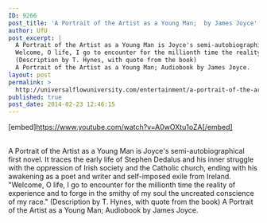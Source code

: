 ```yaml
---
ID: 9266
post_title: 'A Portrait of the Artist as a Young Man;  by James Joyce'
author: UfU
post_excerpt: |
  A Portrait of the Artist as a Young Man is Joyce's semi-autobiographical first novel. It traces the early life of Stephen Dedalus and his inner struggle with the oppression of Irish society and the Catholic church, ending with his awakening as a poet and writer and self-imposed exile from Ireland.
  Welcome, O life, I go to encounter for the millionth time the reality of experience and to forge in the smithy of my soul the uncreated conscience of my race.
  (Description by T. Hynes, with quote from the book)
  A Portrait of the Artist as a Young Man; Audiobook by James Joyce.
layout: post
permalink: >
  http://universalflowuniversity.com/entertainment/a-portrait-of-the-artist-as-a-young-man-by-james-joyce/
published: true
post_date: 2014-02-23 12:46:15
---
```

[embed]https://www.youtube.com/watch?v=A0wOXtu1oZA[/embed]</br></br>
<p>A Portrait of the Artist as a Young Man is Joyce's semi-autobiographical first novel. It traces the early life of Stephen Dedalus and his inner struggle with the oppression of Irish society and the Catholic church, ending with his awakening as a poet and writer and self-imposed exile from Ireland.
"Welcome, O life, I go to encounter for the millionth time the reality of experience and to forge in the smithy of my soul the uncreated conscience of my race."
(Description by T. Hynes, with quote from the book)
A Portrait of the Artist as a Young Man; Audiobook by James Joyce.</p>